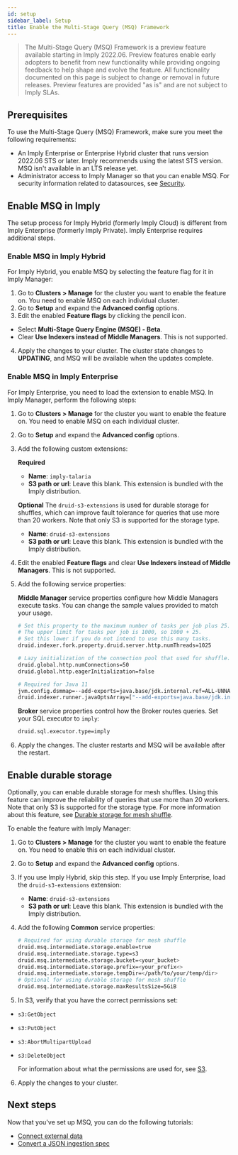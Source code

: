 ```yaml
---
id: setup
sidebar_label: Setup
title: Enable the Multi-Stage Query (MSQ) Framework
---
```


> The Multi-Stage Query (MSQ) Framework is a preview feature available starting in Imply 2022.06. Preview features enable early adopters to benefit from new functionality while providing ongoing feedback to help shape and evolve the feature. All functionality documented on this page is subject to change or removal in future releases. Preview features are provided "as is" and are not subject to Imply SLAs.

## Prerequisites

To use the Multi-Stage Query (MSQ) Framework, make sure you meet the following requirements:

- An Imply Enterprise or Enterprise Hybrid cluster that runs version 2022.06 STS or later. Imply recommends using the latest STS version. MSQ isn't available in an LTS release yet. 
- Administrator access to Imply Manager so that you can enable MSQ. For security information related to datasources, see [Security](./msq-security.md).


## Enable MSQ in Imply

The setup process for Imply Hybrid (formerly Imply Cloud) is different from Imply Enterprise (formerly Imply Private). Imply Enterprise requires additional steps.

### Enable MSQ in Imply Hybrid

For Imply Hybrid, you enable MSQ by selecting the feature flag for it in Imply Manager: 

1. Go to **Clusters > Manage** for the cluster you want to enable the feature on. You need to enable MSQ on each individual cluster.
2. Go to **Setup** and expand the **Advanced config** options.
3. Edit the enabled **Feature flags** by clicking the pencil icon.
  - Select **Multi-Stage Query Engine (MSQE) - Beta**.
  - Clear **Use Indexers instead of Middle Managers**. This is not supported.
4. Apply the changes to your cluster. The cluster state changes to **UPDATING**, and MSQ will be available when the updates complete.

### Enable MSQ in Imply Enterprise

For Imply Enterprise, you need to load the extension to enable MSQ. In Imply Manager, perform the following steps:

1. Go to **Clusters > Manage** for the cluster you want to enable the feature on. You need to enable MSQ on each individual cluster.
2. Go to **Setup** and expand the **Advanced config** options.
3. Add the following custom extensions:

   **Required**
   - **Name**: `imply-talaria`
   - **S3 path or url**: Leave this blank. This extension is bundled with the Imply distribution.

   **Optional**
   The `druid-s3-extensions` is used for durable storage for shuffles, which can improve fault tolerance for queries that use more than 20 workers. Note that only S3 is supported for the storage type.
   - **Name**: `druid-s3-extensions`
   - **S3 path or url**: Leave this blank. This extension is bundled with the Imply distribution.

4. Edit the enabled **Feature flags** and clear **Use Indexers instead of Middle Managers**. This is not supported.

5. Add the following service properties:
   
   **Middle Manager** service properties configure how Middle Managers execute tasks. You can change the sample values provided to match your usage.

   ```bash
   # Set this property to the maximum number of tasks per job plus 25.
   # The upper limit for tasks per job is 1000, so 1000 + 25.
   # Set this lower if you do not intend to use this many tasks.
   druid.indexer.fork.property.druid.server.http.numThreads=1025
   
   # Lazy initialization of the connection pool that used for shuffle.
   druid.global.http.numConnections=50
   druid.global.http.eagerInitialization=false
   
   # Required for Java 11
   jvm.config.dsmmap=--add-exports=java.base/jdk.internal.ref=ALL-UNNAMED
   druid.indexer.runner.javaOptsArray=["--add-exports=java.base/jdk.internal.ref=ALL-UNNAMED"]
   ```

   **Broker** service properties control how the Broker routes queries. Set your SQL executor to `imply`:

   ```bash
   druid.sql.executor.type=imply
   ```

6. Apply the changes. The cluster restarts and MSQ will be available after the restart.

## Enable durable storage

Optionally, you can enable durable storage for mesh shuffles. Using this feature can improve the reliability of queries that use more than 20 workers. Note that only S3 is supported for the storage type. For more information about this feature, see [Durable storage for mesh shuffle](./msq-advanced-configs.md#durable-storage-for-mesh-shuffle).

To enable the feature with Imply Manager:

1. Go to **Clusters > Manage** for the cluster you want to enable the feature on. You need to enable this on each individual cluster.
2. Go to **Setup** and expand the **Advanced config** options.
3. If you use Imply Hybrid, skip this step. If you use Imply Enterprise, load the `druid-s3-extensions` extension:
   - **Name**: `druid-s3-extensions` 
   - **S3 path or url**: Leave this blank. This extension is bundled with the Imply distribution.
4. Add the following **Common** service properties: 
     
   ```bash
   # Required for using durable storage for mesh shuffle
   druid.msq.intermediate.storage.enable=true
   druid.msq.intermediate.storage.type=s3
   druid.msq.intermediate.storage.bucket=<your_bucket>
   druid.msq.intermediate.storage.prefix=<your_prefix<>
   druid.msq.intermediate.storage.tempDir=</path/to/your/temp/dir>
   # Optional for using durable storage for mesh shuffle
   druid.msq.intermediate.storage.maxResultsSize=5GiB
   ```
5. In S3, verify that you have the correct permissions set:
   
- `s3:GetObject`
- `s3:PutObject`
- `s3:AbortMultipartUpload`
- `s3:DeleteObject`

   For information about what the permissions are used for, see [S3](./msq-security.md#s3).

6. Apply the changes to your cluster.

## Next steps

Now that you've set up MSQ, you can do the following tutorials:

- [Connect external data](./msq-tutorial-connect-external-data.md)
- [Convert a JSON ingestion spec](./msq-tutorial-convert-ingest-spec.md)
